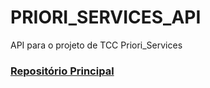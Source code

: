 # PRIORI_SERVICES_API

API para o projeto de TCC Priori_Services

### [Repositório Principal](https://github.com/tulilirockz/PRIORI_SERVICES_META)
